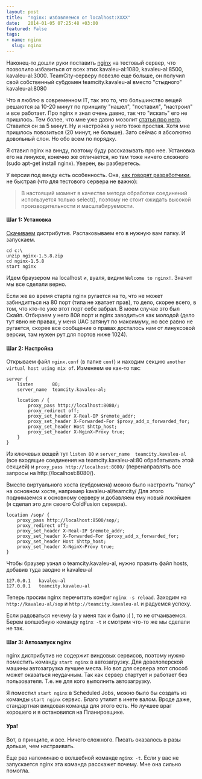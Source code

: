 ```yaml
---
layout: post
title:  "nginx: избавляемся от localhost:XXXX"
date:   2014-01-05 07:25:48 +03:00
featured: False
tags: 
- name: nginx
  slug: nginx
---
```

Наконец-то дошли руки поставить [nginx](http://nginx.org/) на тестовый сервер, что позволило избавиться от всех этих kavaleu-al:1080, kavaleu-al:8500, kavaleu-al:3000. TeamCity-серверу повезло еще больше, он получил свой собственный субдомен teamcity.kavaleu-al вместо "стыдного" kavaleu-al:8080

Что я люблю в современном IT, так это то, что большинство вещей решаются за 10-20 <!--more--> минут по принципу "нашел", "поставил", "настроил" и все работает. Про nginx я знал очень давно, так что "искать" его не пришлось. Тем более, что мне уже давно мозолит [статья про него](http://lostechies.com/derickbailey/2013/12/19/get-rid-of-locahostport-with-nginx-reverse-proxies/). Ставится он за 5 минут. Ну и настройка у него тоже простая. Хотя мне пришлось повозиться (20 минут, не больше). Зато сейчас я абсолютно довольный слон. Но обо всем по порядку.

Я ставил nginx на винду, поэтому буду рассказывать про нее. Установка его на линуксе, конечно же отличается, но там тоже ничего сложного (sudo apt-get install nginx). Уверен, вы разберетесь.

У версии под винду есть особенность. Она, [как говорят разработчики](http://nginx.org/ru/docs/windows.html), не быстрая (что для тестового сервера не важно):
> В настоящий момент в качестве метода обработки соединений используется только select(), поэтому не стоит ожидать высокой производительности и масштабируемости.


#### Шаг 1: Установка

[Скачиваем](http://nginx.org/ru/download.html) дистрибутив. Распаковываем его в нужную вам папку. И запускаем.

    cd c:\
    unzip nginx-1.5.8.zip
    cd nginx-1.5.8
    start nginx

Идем браузером на localhost и, вуаля, видим `Welcome to nginx!`. Значит мы все сделали верно. 

Если же во время старта nginx ругается на то, что не может забиндитться на 80 порт (типа не хватает прав), то дело, скорее всего, в том, что кто-то уже этот порт себе забрал. В моем случае это был Скайп. Отбираем у него 80й порт и nginx заводиться как молодой (дело тут явно не правах, у меня UAC затянут по максимуму, но все равно не ругается, скорее все сообщение о правах досталось нам от линуксовой версии, там нужен рут для портов ниже 1024).

#### Шаг 2: Настройка

Открываем файл `nginx.conf` (в папке `conf`) и находим секцию `another virtual host using mix of`. Изменяем ее как-то так:

    server {
        listen       80;
        server_name  teamcity.kavaleu-al;

        location / {
            proxy_pass http://localhost:8080/;
            proxy_redirect off;
            proxy_set_header X-Real-IP $remote_addr;
            proxy_set_header X-Forwarded-For $proxy_add_x_forwarded_for;
            proxy_set_header Host $http_host;
            proxy_set_header X-NginX-Proxy true;
        }
    }

Из ключевых вещей тут `listen 80` и `server_name  teamcity.kavaleu-al` (все входящие соединения на teamcity.kavaleu-al:80 обрабатывать этой секцией) и `proxy_pass http://localhost:8080/` (перенаправлять все запросы на http://localhost:8080/).

Вместо виртуального хоста (субдомена) можно было настроить "папку" на основном хосте, например kavaleu-al/teamcity/ Для этого поднимаемся к основному серверу и добавляем ему новый локэйшен (я сделал это для своего ColdFusion сервера).

    location /sop/ {
        proxy_pass http://localhost:8500/sop/;
        proxy_redirect off;
        proxy_set_header X-Real-IP $remote_addr;
        proxy_set_header X-Forwarded-For $proxy_add_x_forwarded_for;
        proxy_set_header Host $http_host;
        proxy_set_header X-NginX-Proxy true;
    }	

Чтобы браузер узнал о teamcity.kavaleu-al, нужно править файл hosts, добавив туда заодно и kavaleu-al

    127.0.0.1   kavaleu-al
    127.0.0.1   teamcity.kavaleu-al

Теперь просим nginx перечитать конфиг `nginx -s reload`. Заходим на `http://kavaleu-al/sop` и `http://teamcity.kavaleu-al` и радуемся успеху.

Если радоваться нечему (а у меня так и было :( ), то не отчаиваемся. Берем волшебную команду `nginx -t` и смотрим что-то же мы сделали не так.

#### Шаг 3: Автозапуск nginx

nginx дистрибутив не содержит виндовых сервисов, поэтому нужно поместить команду `start nginx` в автозагрузку. Для девелоперской машины автозагрузка лучшее места. Но вот для сервера этот способ может оказаться неудачным. Так как сервер стартует и работает без пользователя. Т.е. не для кого выполнить автозагрузку.

Я поместил `start nginx` в Scheduled Jobs, можно было бы создать из команды `start nginx` сервис. Благо утилит в инете валом. Вроде даже, стандартная виндовая команда для этого есть. Но лучшее враг хорошего и я остановился на Планировщике.


#### Ура!

Вот, в принципе, и все. Ничего сложного. Писать оказалось в разы дольше, чем настраивать. 

Еще раз напоминаю о волшебной команде `nginx -t`. Если у вас не запускается nginx эта команда расскажет почему. Мне она сильно помогла.

